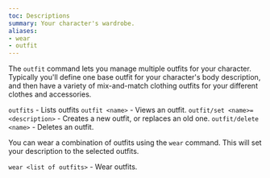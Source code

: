 ```yaml
---
toc: Descriptions
summary: Your character's wardrobe.
aliases:
- wear
- outfit
---
```

The `outfit` command lets you manage multiple outfits for your character.  Typically you'll define one base outfit for your character's body description, and then have a variety of mix-and-match clothing outfits for your different clothes and accessories.

`outfits` - Lists outfits
`outfit <name>` - Views an outfit.
`outfit/set <name>=<description>` - Creates a new outfit, or replaces an old one.
`outfit/delete <name>` - Deletes an outfit.

You can wear a combination of outfits using the `wear` command.  This will set your description to the selected outfits.

`wear <list of outfits>` - Wear outfits.
